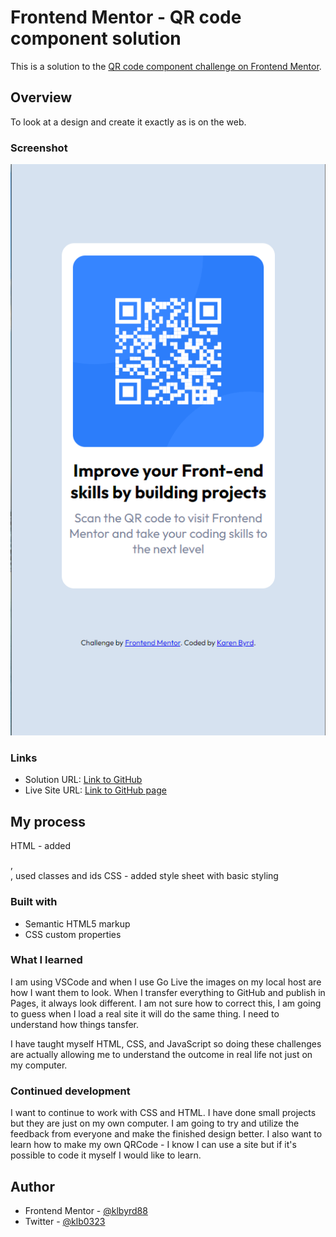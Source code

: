 # Frontend Mentor - QR code component solution

This is a solution to the [QR code component challenge on Frontend Mentor](https://klbyrd88.github.io/qr-code-component-main/). 


## Overview
To look at a design and create it exactly as is on the web. 
### Screenshot
![Mobile Screen Shot](docs/assets/QRCode_Challenge1.png)

### Links

- Solution URL: [Link to GitHub](https://github.com/klbyrd88/qr-code-component-main)
- Live Site URL: [Link to GitHub page](https://klbyrd88.github.io/qr-code-component-main/)

## My process
HTML -  added <main></main>, <footer></footer>, used classes and ids
CSS - added style sheet with basic styling

### Built with

- Semantic HTML5 markup
- CSS custom properties

### What I learned

I am using VSCode and when I use Go Live the images on my local host are how  I want them to look.  When I transfer everything to GitHub and publish in Pages, it always look different.  I am not sure how to correct this, I am going to guess when I load a real site it will do the same thing.  I need to understand how things tansfer.

I have taught myself HTML, CSS, and JavaScript so doing these challenges are actually allowing me to understand the outcome in real life not just on my computer.

### Continued development

I want to continue to work with CSS and HTML.  I have done small projects but they are just on my own computer.  I am going to try and utilize the feedback from everyone and make the finished design better.  I also want to learn how to make my own QRCode - I know I can use a site but if  it's possible  to code it myself I would like to learn.


## Author

- Frontend Mentor - [@klbyrd88](https://www.frontendmentor.io/profile/klbyrd88)
- Twitter - [@klb0323](https://twitter.com/klb0323)